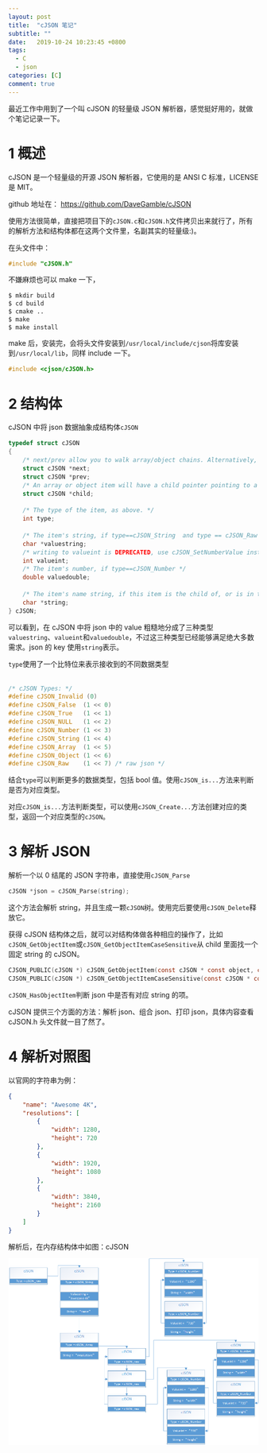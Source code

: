 ```yaml
---
layout: post
title:  "cJSON 笔记"
subtitle: ""
date:   2019-10-24 10:23:45 +0800
tags:
  - C
  - json
categories: [C]
comment: true
---
```


最近工作中用到了一个叫 cJSON 的轻量级 JSON 解析器，感觉挺好用的，就做个笔记记录一下。

# 1 概述

cJSON 是一个轻量级的开源 JSON 解析器，它使用的是 ANSI C 标准，LICENSE 是 MIT。

github 地址在： https://github.com/DaveGamble/cJSON 

使用方法很简单，直接把项目下的`cJSON.c`和`cJSON.h`文件拷贝出来就行了，所有的解析方法和结构体都在这两个文件里，名副其实的轻量级:)。

在头文件中：

```c
#include "cJSON.h"
```

不嫌麻烦也可以 make 一下，

```shell
$ mkdir build
$ cd build
$ cmake ..
$ make
$ make install
```

make 后，安装完，会将头文件安装到`/usr/local/include/cjson`将库安装到`/usr/local/lib`，同样 include 一下。

```c
#include <cjson/cJSON.h>
```

# 2 结构体

cJSON 中将 json 数据抽象成结构体`cJSON`

```c
typedef struct cJSON
{
    /* next/prev allow you to walk array/object chains. Alternatively, use GetArraySize/GetArrayItem/GetObjectItem */
    struct cJSON *next;
    struct cJSON *prev;
    /* An array or object item will have a child pointer pointing to a chain of the items in the array/object. */
    struct cJSON *child;

    /* The type of the item, as above. */
    int type;

    /* The item's string, if type==cJSON_String  and type == cJSON_Raw */
    char *valuestring;
    /* writing to valueint is DEPRECATED, use cJSON_SetNumberValue instead */
    int valueint;
    /* The item's number, if type==cJSON_Number */
    double valuedouble;

    /* The item's name string, if this item is the child of, or is in the list of subitems of an object. */
    char *string;
} cJSON;
```

可以看到，在 cJSON 中将 json 中的 value 粗糙地分成了三种类型`valuestring`、`valueint`和`valuedouble`，不过这三种类型已经能够满足绝大多数需求。json 的 key 使用`string`表示。

`type`使用了一个比特位来表示接收到的不同数据类型

```c

/* cJSON Types: */
#define cJSON_Invalid (0)
#define cJSON_False  (1 << 0)
#define cJSON_True   (1 << 1)
#define cJSON_NULL   (1 << 2)
#define cJSON_Number (1 << 3)
#define cJSON_String (1 << 4)
#define cJSON_Array  (1 << 5)
#define cJSON_Object (1 << 6)
#define cJSON_Raw    (1 << 7) /* raw json */
```

结合`type`可以判断更多的数据类型，包括 bool 值。使用`cJSON_is...`方法来判断是否为对应类型。

对应`cJSON_is...`方法判断类型，可以使用`cJSON_Create...`方法创建对应的类型，返回一个对应类型的`cJSON`。

# 3 解析 JSON

解析一个以 0 结尾的 JSON 字符串，直接使用`cJSON_Parse`

```c
cJSON *json = cJSON_Parse(string);
```

这个方法会解析 string，并且生成一颗`cJSON`树。使用完后要使用`cJSON_Delete`释放它。

获得 cJSON 结构体之后，就可以对结构体做各种相应的操作了，比如`cJSON_GetObjectItem`或`cJSON_GetObjectItemCaseSensitive`从 child 里面找一个固定 string 的 cJSON。

```c
CJSON_PUBLIC(cJSON *) cJSON_GetObjectItem(const cJSON * const object, const char * const string)
CJSON_PUBLIC(cJSON *) cJSON_GetObjectItemCaseSensitive(const cJSON * const object, const char * const string)
```

`cJSON_HasObjectItem`判断 json 中是否有对应 string 的项。

cJSON 提供三个方面的方法：解析 json、组合 json、打印 json，具体内容查看 cJSON.h 头文件就一目了然了。

# 4 解析对照图

以官网的字符串为例：

```json
{
    "name": "Awesome 4K",
    "resolutions": [
        {
            "width": 1280,
            "height": 720
        },
        {
            "width": 1920,
            "height": 1080
        },
        {
            "width": 3840,
            "height": 2160
        }
    ]
}
```

解析后，在内存结构体中如图：cJSON

![c'JSON](\pictures\cJSON.png)